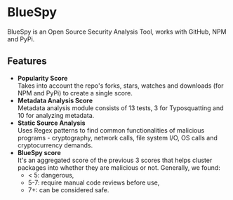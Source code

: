 # BlueSpy

BlueSpy is an Open Source Security Analysis Tool, works with GitHub, NPM and PyPi.

## Features

- **Popularity Score** <br />
Takes into account the repo's forks, stars, watches and downloads (for NPM and PyPi) to create a single score.
- **Metadata Analysis Score** <br />
Metadata analysis module consists of 13 tests, 3 for Typosquatting and 10 for analyzing metadata.
- **Static Source Analysis** <br />
Uses Regex patterns to find common functionalities of malicious programs - cryptography, network calls, file system I/O, OS calls and cryptocurrency demands.
- **BlueSpy score** <br />
It's an aggregated score of the previous 3 scores that helps  cluster packages into whether they are malicious or not. Generally, we found:
  - < 5: dangerous, 
  - 5-7: require manual code reviews before use,
  - 7+: can be considered safe.

